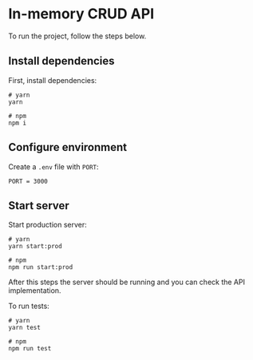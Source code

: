 # In-memory CRUD API

To run the project, follow the steps below.

## Install dependencies

First, install dependencies:

```console
# yarn
yarn

# npm
npm i
```

## Configure environment

Create a `.env` file with `PORT`:

```
PORT = 3000
```

## Start server

Start production server:

```console
# yarn
yarn start:prod

# npm
npm run start:prod
```

After this steps the server should be running and you can check the API implementation.

To run tests:

```console
# yarn
yarn test

# npm
npm run test
```
